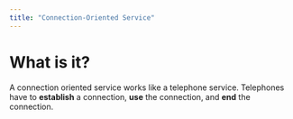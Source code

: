```yaml
---
title: "Connection-Oriented Service"
---
```


# What is it?

A connection oriented service works like a telephone service. Telephones have to **establish** a connection, **use** the connection, and **end** the connection. 
